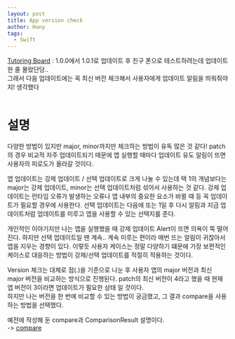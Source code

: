```yaml
---
layout: post
title: App version check
author: Hany
tags:
  - Swift
---
```

[Tutoring Board](https://ha-ny.github.io/2023-10-25/Tutoring-Board-%EA%B3%BC%EC%99%B8-%EC%9D%BC%EC%A0%95-%EA%B4%80%EB%A6%AC)  : 1.0.0에서 1.0.1로 업데이트 후 친구 폰으로 테스트하려는데 업데이트 한 줄 몰랐단당.. <br>
그래서 다음 업데이트에는 꼭 최신 버전 체크해서 사용자에게 업데이트 알림을 띄워줘야지! 생각했다
<br>
<br>


# 설명

다양한 방법이 있지만 major, minor까지만 체크하는 방법이 유독 많은 것 같다! patch의 경우 비교적 자주 업데이트되기 때문에 앱 실행할 때마다 업데이트 유도 알림이 뜨면 사용자의 피로도가 올라갈 것이다.<br>

앱 업데이트는 강제 업데이트 / 선택 업데이트로 크게 나눌 수 있는데 택 1의 개념보다는 major는 강제 업데이트, minor는 선택 업데이트처럼 섞어서 사용하는 것 같다. 강제 업데이트는 런타임 오류가 발생하는 오류나 앱 내부의 중요한 요소가 바뀔 때 등 꼭 업데이트가 필요할 경우에 사용한다. 선택 업데이트는 다음에 또는 1일 후 다시 알림과 지금 업데이트처럼 업데이트를 미루고 앱을 사용할 수 있는 선택지를 준다.<br>

개인적인 이야기지만 나는 앱을 실행했을 때 강제 업데이트 Alert이 뜨면 의욕이 뚝 떨어진다. 하지만 선택 업데이트일 땐 계속.. 계속 미루는 편이라 매번 뜨는 알림이 귀찮아서 앱을 지우는 경향이 있다. 이렇듯 사용자 케이스는 정말 다양하기 떄문에 가장 보편적인 케이스로 대응하는 방법이 강제/선택 업데이트를 적절히 적용하는 것이다.<br>

Version 체크는 대체로 점(.)을 기준으로 나눈 후 사용자 앱의 major 버전과 최신 major 버전을 비교하는 방식으로 진행된다. patch의 최신 버전이 4라고 했을 때 현재 앱 버전이 3이라면 업데이트가 필요한 상태 일 것이다.<br>
하지만 나는 버전을 한 번에 비교할 수 있는 방법이 궁금했고, 그 결과  compare을 사용하는 방법을 선택했다.<br>

예전에 작성해 둔 compare과 ComparisonResult 설명이다.<br>
->  [compare](https://ha-ny.github.io/2023-10-01/compare)